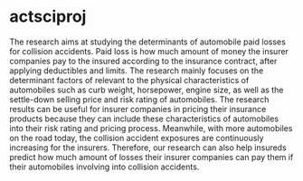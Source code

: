 # actsciproj
The research aims at studying the determinants of automobile paid losses for collision accidents. Paid loss is how much amount of money the insurer companies pay to the insured  according to the insurance contract, after applying deductibles and limits. The research mainly focuses on the determinant factors of relevant to the physical characteristics of automobiles such as curb weight, horsepower, engine size, as well as the settle-down selling price and risk rating of automobiles. The research results can be useful for insurer companies in pricing their insurance products because they can include these characteristics of automobiles into their risk rating and pricing process. Meanwhile, with more automobiles on the road today, the collision accident exposures are continuously increasing for the insurers. Therefore, our research can also help insureds predict how much amount of losses their insurer companies can pay them if their automobiles involving into collision accidents. 
